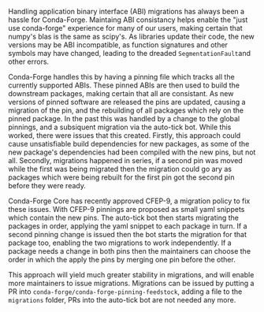 
Handling application binary interface (ABI) migrations has always been a hassle for Conda-Forge.
Maintaing ABI consistancy helps enable the "just use conda-forge" experience for many of our users,
making certain that numpy's blas is the same as scipy's.
As libraries update their code, the new versions may be ABI incompatible, as function signatures and other symbols
may have changed, leading to the dreaded ``SegmentationFault``and other errors.

Conda-Forge handles this by having a pinning file which tracks all the currently supported ABIs.
These pinned ABIs are then used to build the downstream packages, making certain that all are consistant.
As new versions of pinned software are released the pins are updated, causing a migration of the pin, and the
rebuilding of all packages which rely on the pinned package.
In the past this was handled by a change to the global pinnings, and a subsiquent migration via the auto-tick bot.
While this worked, there were issues that this created.
Firstly, this approach could cause unsatisfiable build dependencies for new packages, as some of the new package's
dependencies had been compiled with the new pins, but not all.
Secondly, migrations happened in series, if a second pin was moved while the first was being migrated then the 
migration could go ary as packages which were being rebuilt for the first pin got the second pin before they were
ready.

Conda-Forge Core has recently approved CFEP-9, a migration policy to fix these issues.
With CFEP-9 pinnings are proposed as small yaml snippets which contain the new pins.
The auto-tick bot then starts migrating the packages in order, applying the yaml snippet to each package in turn.
If a second pinning change is issued then the bot starts the migration for that package too, enabling the
two migrations to work independently.
If a package needs a change in both pins then the maintainers can choose the order in which the apply the pins
by merging one pin before the other.

This approach will yield much greater stability in migrations, and will enable more maintainers to issue migrations.
Migrations can be issued by putting a PR into `conda-forge/conda-forge-pinning-feedstock`, adding a file to the
`migrations` folder, PRs into the auto-tick bot are not needed any more.
